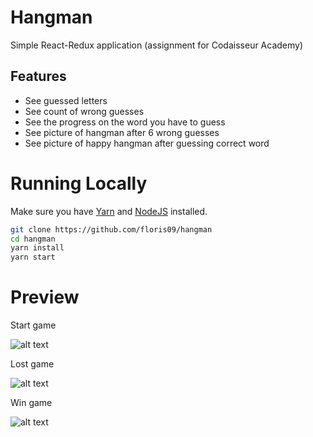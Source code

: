 # Hangman 

Simple React-Redux application (assignment for Codaisseur Academy)

## Features 

- See guessed letters
- See count of wrong guesses
- See the progress on the word you have to guess
- See picture of hangman after 6 wrong guesses
- See picture of happy hangman after guessing correct word

# Running Locally

Make sure you have [Yarn](https://yarnpkg.com/en/) and [NodeJS](https://nodejs.org/en/) installed.

```bash
git clone https://github.com/floris09/hangman
cd hangman
yarn install
yarn start
```

# Preview

Start game

![alt text](http://res.cloudinary.com/dic1tttru/image/upload/v1515685839/Screen_Shot_2018-01-11_at_16.50.14_yuhoiv.png)

Lost game 

![alt text](http://res.cloudinary.com/dic1tttru/image/upload/v1515685738/Screen_Shot_2018-01-11_at_16.46.21_ewu9hj.png)

Win game

![alt text](http://res.cloudinary.com/dic1tttru/image/upload/v1515685749/Screen_Shot_2018-01-11_at_16.47.33_ozhkl4.png)
